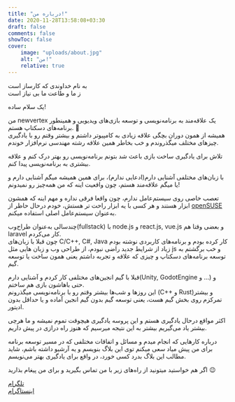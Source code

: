 ```yaml
---
title: "درباره من!"
date: 2020-11-28T13:58:08+03:30
draft: false
comments: false
showToc: false
cover:
    image: "uploads/about.jpg"
    alt: "من!"
    relative: true
---
```


به نام خداوندی که کارساز است  
ز ما و طاعت ما بی نیاز است

یک سلام ساده!  

من newvertex یک علاقه‌مند به برنامه‌نویسی و توسعه بازی‌های ویدیویی و همینطور برنامه‌های دسکتاپ هستم. 🧙  
همیشه از همون دوران بچگی علاقه زیادی به کامپیوتر داشتم و بیشتر وقتم رو با یادگیری چیزهای مختلف میگذروندم و خب بخاطر همین علاقه رشته مهندسی نرم‌افزار خوندم.  
  
      
تلاش برای یادگیری ساخت بازی باعث شد بتونم برنامه‌نویسی رو بهتر درک کنم و علاقه بیشتری به برنامه‌نویسی پیدا کنم.  

با زبان‌های مختلفی آشنایی دارم(ادعایی ندارم)، برای همین همیشه میگم آشنایی دارم و یا میگم علاقه‌مند هستم، چون واقعیت اینه که من همه‌چیز رو نمیدونم!  

تعصب خاصی روی سیستم‌عامل ندارم، چون واقعا فرقی نداره و مهم اینه که همشون ابزار هستند و هر کسی با یه ابزار راحت تر هستش، خودم درحال حاظر از [openSUSE](https://www.opensuse.org/) به‌عنوان سیستم‌عامل اصلی استفاده میکنم.  

چندسالی به‌عنوان طراح‌وب(fullstack) با node.js و react.js, vue.js و بعضی وقتا هم laravel کار می‌کردم.  
چون قبلا با زبان‌های C/C++, C#, Java کار کرده بودم و برنامه‌های کاربردی نوشته بودم  زیاد از شرایط جدید راضی نبودم، از طراحی وب و زبان هایی مثل js و خب برگشتم به توسعه برنامه‌های دسکتاپ و چیزی که علاقه و تجربه داشتم یعنی همون ساخت یا توسعه گیم.  

قبلا با گیم انجین‌های مختلفی کار کردم و آشنایی دارم(Unity, GodotEngine و ...) و حتی باهاشون بازی هم ساختم.  
این روزها و شب‌ها بیشتر وقتم رو با برنامه‌نویسی میگذرونم (C++ و Rust)و بیشتر تمرکزم روی بخش گیم هست، یعنی توسعه گیم بدون گیم انجین آماده و یا حداقل بدون ادیتور.  
  
اکثر مواقع درحال یادگیری هستم و این پروسه یادگیری هیچوقت تموم نمیشه و ما هرچی بیشتر یاد می‌گیریم بیشتر به این نتیجه میرسیم که هنوز راه درازی در پیش داریم.  
  
درباره کارهایی که انجام میدم و مسائل و اتفاقات مختلفی که در مسیر توسعه برنامه برای من پیش میاد سعی میکنم توی این بلاگ بنویسم و یه آرشیو داشته باشم، شاید مطالب این بلاگ بدرد کسی خورد، در واقع برای یادگیری بهتر می‌نویسم.  
  
اگر هم خواستید میتونید از راه‌های زیر با من تماس بگیرید و برای من پیغام بذارید 😉  

[تلگرام](https://t.me/newvertex)  
[اینستاگرام](https://instagram.com/newvertex_)
  



